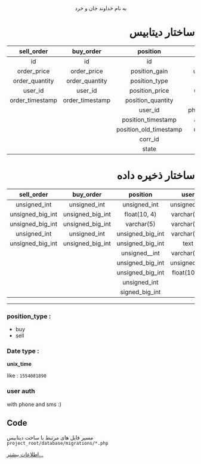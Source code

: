 <style>
dl{direction:rtl; text-align:right}
dt{direction:ltr; text-align:left}
</style>
<center>به نام خداوند جان و خرد</center>

<dl>

# ساختار دیتابیس

</dl>

|   sell_order    |    buy_order    |        position        |     user     | account  |
| :-------------: | :-------------: | :--------------------: | :----------: | :------: |
|       id        |       id        |           id           |      id      |    id    |
|   order_price   |   order_price   |     position_gain      | user_status  |   bank   |
| order_quantity  | order_quantity  |     position_type      |     name     |  sheba   |
|     user_id     |     user_id     |     position_price     |  user_name   | owner_id |
| order_timestamp | order_timestamp |   position_quantity    |   password   |          |
|                 |                 |        user_id         | phone_number |          |
|                 |                 |   position_timestamp   |  account_id  |          |
|                 |                 | position_old_timestamp | user_credit  |          |
|                 |                 |        corr_id         |              |          |  
|                 |                 |        state           |              |          |

<dl>

# ساختار ذخیره داده

</dl>

|    sell_order    |    buy_order     |     position     |     user     |     account      |
| :--------------: | :--------------: | :--------------: | :----------: | :--------------: |
|   unsigned_int   |   unsigned_int   |   unsigned_int   | unsigned_int |   unsigned_int   |
| unsigned_big_int | unsigned_big_int |   float(10, 4)   | varchar(40)  |   varchar(30)    |
| unsigned_big_int | unsigned_big_int |    varchar(5)    | varchar(40)  |   varchar(30)    |
|   unsigned_int   |   unsigned_int   | unsigned_big_int | varchar(40)  | unsigned_int(20) |
| unsigned_big_int | unsigned_big_int | unsigned_big_int |     text     |                  |
|                  |                  |  unsigned__int   | varchar(14)  |                  |
|                  |                  | unsigned_big_int | unsigned_int |                  |
|                  |                  | unsigned_big_int | float(10, 4) |                  |
|                  |                  |   unsigned_int   |              |                  |
|                  |                  |  signed_big_int  |              |                  |


---

### position_type :
- buy
- sell

### Date type :
**unix_time**

like : ` 1554081890 `


### user auth
with phone and sms :)



## Code

مسیر فایل های مرتبط با ساخت دیتابیس
```project_root/database/migrations/*.php```

[اطلاعات بیشتر...](https://laravel.com/docs/5.8/migrations#creating-columns)





